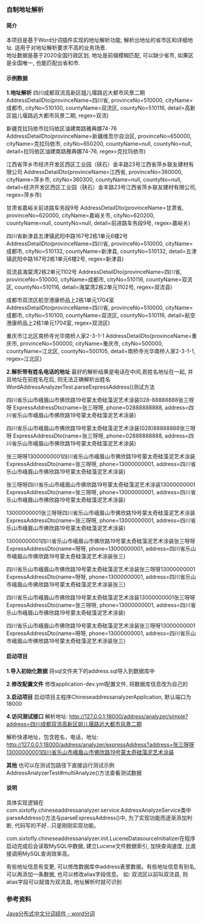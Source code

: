 ### 自制地址解析

#### 简介

本项目是基于Word分词插件实现的地址解析功能, 解析出地址的省市区和详细地址. 适用于对地址解析要求不高的业务场景. <br />
地址数据是基于2020全国行政区划, 地址是前缀模糊匹配, 可以缺少省市, 如果区是全国唯一, 也能匹配出省和市. <br />

#### 示例数据

**1.地址解析**
四川成都双流高新区姐儿堰路远大都市风景二期
AddressDetailDto(provinceName=四川省, provinceNo=510000, cityName=成都市, cityNo=510100, countyName=双流区, countyNo=510116, detail=高新区姐儿堰路远大都市风景二期, regex=双流)

新疆克拉玛依市拉玛依区油建南路雅典娜74-76
AddressDetailDto(provinceName=新疆维吾尔自治区, provinceNo=650000, cityName=克拉玛依市, cityNo=650200, countyName=null, countyNo=null, detail=拉玛依区油建南路雅典娜74-76, regex=克拉玛依市)

江西省萍乡市经济开发区西区工业园（硖石）金丰路23号江西省萍乡联友建材有限公司
AddressDetailDto(provinceName=江西省, provinceNo=360000, cityName=萍乡市, cityNo=360300, countyName=null, countyNo=null, detail=经济开发区西区工业园（硖石）金丰路23号江西省萍乡联友建材有限公司, regex=萍乡市)

甘肃省嘉峪关前进路车务段9号
AddressDetailDto(provinceName=甘肃省, provinceNo=620000, cityName=嘉峪关市, cityNo=620200, countyName=null, countyNo=null, detail=前进路车务段9号, regex=嘉峪关)

四川省新津县五津镇武阳中路167号2栋1单元6楼2号
AddressDetailDto(provinceName=四川省, provinceNo=510000, cityName=成都市, cityNo=510132, countyName=新津县, countyNo=510132, detail=五津镇武阳中路167号2栋1单元6楼2号, regex=新津县)


双流县海棠湾2栋2单元1102号
AddressDetailDto(provinceName=四川省, provinceNo=510000, cityName=成都市, cityNo=510116, countyName=双流区, countyNo=510116, detail=海棠湾2栋2单元1102号, regex=双流县)


成都市双流区航空港康桥品上2栋1单元1704室
AddressDetailDto(provinceName=四川省, provinceNo=510000, cityName=成都市, cityNo=510100, countyName=双流区, countyNo=510116, detail=航空港康桥品上2栋1单元1704室, regex=双流区)


重庆市江北区南桥寺光华南桥人家2-3-1-1
AddressDetailDto(provinceName=重庆市, provinceNo=500000, cityName=重庆市, cityNo=500000, countyName=江北区, countyNo=500105, detail=南桥寺光华南桥人家2-3-1-1, regex=江北区)

**2.解析带有姓名电话的地址**
最好的解析结果是电话在中间,若姓名地址在一起, 并且地址在前姓名在后, 则无法正确解析出姓名 <br />
WordAddressAnalyzerTest.parseExpressAddress()测试方法

四川省乐山市峨眉山市佛欣路19号蒙太奇硅藻泥艺术涂装028-88888888张三呀呀
ExpressAddressDto(name=张三呀呀, phone=02888888888, address=四川省乐山市峨眉山市佛欣路19号蒙太奇硅藻泥艺术涂装)

四川省乐山市峨眉山市佛欣路19号蒙太奇硅藻泥艺术涂装(028)88888888张三呀呀
ExpressAddressDto(name=张三呀呀, phone=02888888888, address=四川省乐山市峨眉山市佛欣路19号蒙太奇硅藻泥艺术涂装)

张三呀呀13000000001四川省乐山市峨眉山市佛欣路19号蒙太奇硅藻泥艺术涂装
ExpressAddressDto(name=张三呀呀, phone=13000000001, address=四川省乐山市峨眉山市佛欣路19号蒙太奇硅藻泥艺术涂装)

张三呀呀四川省乐山市峨眉山市佛欣路19号蒙太奇硅藻泥艺术涂装13000000001
ExpressAddressDto(name=张三呀呀, phone=13000000001, address=四川省乐山市峨眉山市佛欣路19号蒙太奇硅藻泥艺术涂装)

13000000001张三呀呀四川省乐山市峨眉山市佛欣路19号蒙太奇硅藻泥艺术涂装
ExpressAddressDto(name=张三呀呀, phone=13000000001, address=四川省乐山市峨眉山市佛欣路19号蒙太奇硅藻泥艺术涂装)

13000000001四川省乐山市峨眉山市佛欣路19号蒙太奇硅藻泥艺术涂装张三呀呀
ExpressAddressDto(name=呀呀, phone=13000000001, address=四川省乐山市峨眉山市佛欣路19号蒙太奇硅藻泥艺术涂装张三)

四川省乐山市峨眉山市佛欣路19号蒙太奇硅藻泥艺术涂装张三呀呀13000000001
ExpressAddressDto(name=呀呀, phone=13000000001, address=四川省乐山市峨眉山市佛欣路19号蒙太奇硅藻泥艺术涂装张三)

四川省乐山市峨眉山市佛欣路19号蒙太奇硅藻泥艺术涂装13000000001张三呀呀
ExpressAddressDto(name=张三呀呀, phone=13000000001, address=四川省乐山市峨眉山市佛欣路19号蒙太奇硅藻泥艺术涂装)

四川省乐山市峨眉山市佛欣路19号蒙太奇硅藻泥艺术涂装张三呀呀13000000001
ExpressAddressDto(name=呀呀, phone=13000000001, address=四川省乐山市峨眉山市佛欣路19号蒙太奇硅藻泥艺术涂装张三)


#### 启动项目

**1.导入初始化数据**
将sql文件夹下的address.sql导入到数据库中

**2.修改配置文件**
修改application-dev.yml配置文件, 将数据库信息改为自己的

**3.启动项目**
启动项目主程序ChineseaddressanalyzerApplication, 默认端口为18000

**4.访问测试接口**
解析地址:
http://127.0.0.1:18000/address/analyzer/simple?address=四川成都双流高新区姐儿堰路远大都市风景二期

解析快递地址，包含姓名，电话，地址:
http://127.0.0.1:18000/address/analyzer/expressAddress?address=张三呀呀13000000001四川省乐山市峨眉山市佛欣路19号蒙太奇硅藻泥艺术涂装

**其他**
也可以在测试包路径下直接运行测试示例AddressAnalyzerTest#multiAnalyze()方法查看测试数据

#### 说明

具体实现逻辑在com.sixtofly.chineseaddressanalyzer.service.AddressAnalyzeService类中parseAddress()方法与parseExpressAddress()中, 为了实现功能而逐渐添加判断, 代码写的不好...只是刚刚实现功能。<br />

com.sixtofly.chineseaddressanalyzer.init.LuceneDatasourceInitializer在程序启动完成后会读取MySQL中数据, 建立Lucene文件数据索引, 加快查询速度, 比直接调用MySQL查询效率高。

有些地址信息有变更, 可以修改数据库中address表里数据。有些地址信息有别名, 可以再添加一条数据, 也可以修改alias字段信息。
如: 双流区以前叫双流县, 则alias字段可以赋值为双流县, 地址解析时就可识别





### 参考资料
[Java分布式中文分词组件 - word分词](https://github.com/ysc/word)